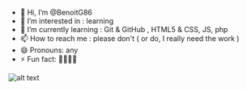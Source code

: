 - 👋 Hi, I’m @BenoitG86
- 👀 I’m interested in : learning
- 🌱 I’m currently learning : Git & GitHub , HTML5 & CSS, JS, php
- 📫 How to reach me : please don't ( or do, I really need the work )
- 😄 Pronouns: any
- ⚡ Fun fact: 🥖🧀🏴‍☠️

<!---
BenoitG86/BenoitG86 is a ✨ special ✨ repository because its `README.md` (this file) appears on your GitHub profile.
You can click the Preview link to take a look at your changes.
--->

![alt text]([https://64.media.tumblr.com/tumblr_lrbu1l9BJk1qgzxcao1_250.gifv])
